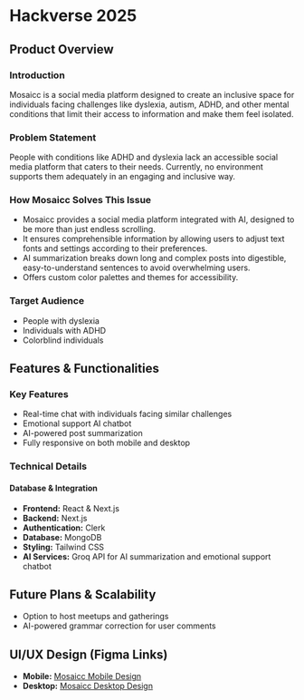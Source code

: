 # Hackverse 2025

## Product Overview
### Introduction
Mosaicc is a social media platform designed to create an inclusive space for individuals facing challenges like dyslexia, autism, ADHD, and other mental conditions that limit their access to information and make them feel isolated.

### Problem Statement
People with conditions like ADHD and dyslexia lack an accessible social media platform that caters to their needs. Currently, no environment supports them adequately in an engaging and inclusive way.

### How Mosaicc Solves This Issue
- Mosaicc provides a social media platform integrated with AI, designed to be more than just endless scrolling.
- It ensures comprehensible information by allowing users to adjust text fonts and settings according to their preferences.
- AI summarization breaks down long and complex posts into digestible, easy-to-understand sentences to avoid overwhelming users.
- Offers custom color palettes and themes for accessibility.

### Target Audience
- People with dyslexia
- Individuals with ADHD
- Colorblind individuals

## Features & Functionalities
### Key Features
- Real-time chat with individuals facing similar challenges
- Emotional support AI chatbot
- AI-powered post summarization
- Fully responsive on both mobile and desktop

### Technical Details
#### Database & Integration
- **Frontend:** React & Next.js
- **Backend:** Next.js
- **Authentication:** Clerk
- **Database:** MongoDB
- **Styling:** Tailwind CSS
- **AI Services:** Groq API for AI summarization and emotional support chatbot

## Future Plans & Scalability
- Option to host meetups and gatherings
- AI-powered grammar correction for user comments

## UI/UX Design (Figma Links)
- **Mobile:** [Mosaicc Mobile Design](https://www.figma.com/design/4GtIcpJGXM4A3x6zuTYV0p/Moisaicc-mobile?nodeid=0-1&t=zMR5Nbmyj1N0Y22w-1)
- **Desktop:** [Mosaicc Desktop Design](https://www.figma.com/design/7SnWc2RCjTgmUbrORQen2V/Dygram?t=NdKXp7rSi41U2WGV-1)

